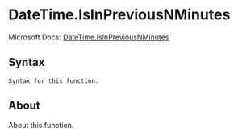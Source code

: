 ---
---

# DateTime.IsInPreviousNMinutes

Microsoft Docs: [DateTime.IsInPreviousNMinutes](https://docs.microsoft.com/en-us/powerquery-m/datetime-isinpreviousnminutes)

## Syntax

```powerquery-m
Syntax for this function.
```

## About

About this function.

